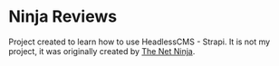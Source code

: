 # Ninja Reviews
Project created to learn how to use HeadlessCMS - Strapi. It is not my project, it was originally created by [The Net Ninja](https://m.youtube.com/c/TheNetNinja?cbrd=1).